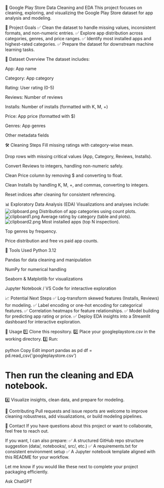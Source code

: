 📱 Google Play Store Data Cleaning and EDA
This project focuses on cleaning, exploring, and visualizing the Google Play Store dataset for app analysis and modeling.

🚩 Project Goals
✅ Clean the dataset to handle missing values, inconsistent formats, and non-numeric entries.
✅ Explore app distribution across categories, genres, and price ranges.
✅ Identify most installed apps and highest-rated categories.
✅ Prepare the dataset for downstream machine learning tasks.

📂 Dataset Overview
The dataset includes:

App: App name

Category: App category

Rating: User rating (0-5)

Reviews: Number of reviews

Installs: Number of installs (formatted with K, M, +)

Price: App price (formatted with $)

Genres: App genres

Other metadata fields

🛠️ Cleaning Steps
Fill missing ratings with category-wise mean.

Drop rows with missing critical values (App, Category, Reviews, Installs).

Convert Reviews to integers, handling non-numeric safely.

Clean Price column by removing $ and converting to float.

Clean Installs by handling K, M, +, and commas, converting to integers.

Reset indices after cleaning for consistent referencing.

📊 Exploratory Data Analysis (EDA)
Visualizations and analyses include:
![clipboard.png](../../../private/var/folders/ns/s3vsx14d50n1nptjxdcgvvch0000gn/T/clipboard.png)
Distribution of app categories using count plots.
![clipboard1.png](../../../private/var/folders/ns/s3vsx14d50n1nptjxdcgvvch0000gn/T/clipboard1.png)
Average rating by category (table and plots).
![clipboard2.png](../../../private/var/folders/ns/s3vsx14d50n1nptjxdcgvvch0000gn/T/clipboard2.png)
Most installed apps (top N inspection).

Top genres by frequency.

Price distribution and free vs paid app counts.

🧩 Tools Used
Python 3.12

Pandas for data cleaning and manipulation

NumPy for numerical handling

Seaborn & Matplotlib for visualizations

Jupyter Notebook / VS Code for interactive exploration

📈 Potential Next Steps
✅ Log-transform skewed features (Installs, Reviews) for modeling.
✅ Label encoding or one-hot encoding for categorical features.
✅ Correlation heatmaps for feature relationships.
✅ Model building for predicting app rating or price.
✅ Deploy EDA insights into a Streamlit dashboard for interactive exploration.

🚀 Usage
1️⃣ Clone this repository.
2️⃣ Place your googleplaystore.csv in the working directory.
3️⃣ Run:

python
Copy
Edit
import pandas as pd
df = pd.read_csv('googleplaystore.csv')
# Then run the cleaning and EDA notebook.
4️⃣ Visualize insights, clean data, and prepare for modeling.

🤝 Contributing
Pull requests and issue reports are welcome to improve cleaning robustness, add visualizations, or build modeling pipelines.

📧 Contact
If you have questions about this project or want to collaborate, feel free to reach out.

If you want, I can also prepare:
✅ A structured GitHub repo structure suggestion (data/, notebooks/, src/, etc.)
✅ A requirements.txt for consistent environment setup
✅ A Jupyter notebook template aligned with this README for your workflow.

Let me know if you would like these next to complete your project packaging efficiently.









Ask ChatGPT
